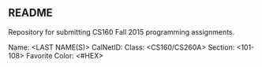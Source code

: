 ## README ##

Repository for submitting CS160 Fall 2015 programming assignments. 

Name: <FIRST NAME> <LAST NAME(S)>
CalNetID: <ID>
Class: <CS160/CS260A>
Section: <101-108>
Favorite Color: <#HEX>